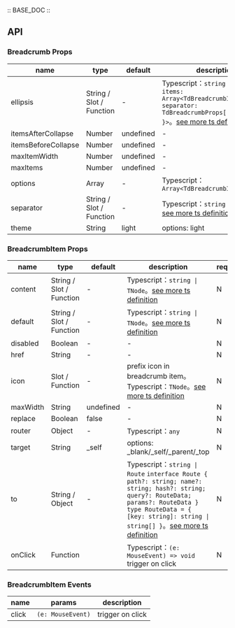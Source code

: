 :: BASE_DOC ::

## API

### Breadcrumb Props

name | type | default | description | required
-- | -- | -- | -- | --
ellipsis | String / Slot / Function | - | Typescript：`string \| TNode<{ items: Array<TdBreadcrumbItemProps>, separator: TdBreadcrumbProps['separator'] }>`。[see more ts definition](https://github.com/Tencent/tdesign-vue/blob/develop/src/common.ts) | N
itemsAfterCollapse | Number | undefined | \- | N
itemsBeforeCollapse | Number | undefined | \- | N
maxItemWidth | Number | undefined | \- | N
maxItems | Number | undefined | \- | N
options | Array | - | Typescript：`Array<TdBreadcrumbItemProps>` | N
separator | String / Slot / Function | - | Typescript：`string \| TNode`。[see more ts definition](https://github.com/Tencent/tdesign-vue/blob/develop/src/common.ts) | N
theme | String | light | options: light | N


### BreadcrumbItem Props

name | type | default | description | required
-- | -- | -- | -- | --
content | String / Slot / Function | - | Typescript：`string \| TNode`。[see more ts definition](https://github.com/Tencent/tdesign-vue/blob/develop/src/common.ts) | N
default | String / Slot / Function | - | Typescript：`string \| TNode`。[see more ts definition](https://github.com/Tencent/tdesign-vue/blob/develop/src/common.ts) | N
disabled | Boolean | - | \- | N
href | String | - | \- | N
icon | Slot / Function | - | prefix icon in breadcrumb item。Typescript：`TNode`。[see more ts definition](https://github.com/Tencent/tdesign-vue/blob/develop/src/common.ts) | N
maxWidth | String | undefined | \- | N
replace | Boolean | false | \- | N
router | Object | - | Typescript：`any` | N
target | String | _self | options: _blank/_self/_parent/_top | N
to | String / Object | - | Typescript：`string \| Route` `interface Route { path?: string; name?: string; hash?: string; query?: RouteData; params?: RouteData }` `type RouteData = { [key: string]: string \| string[] }`。[see more ts definition](https://github.com/Tencent/tdesign-vue/tree/develop/src/breadcrumb/type.ts) | N
onClick | Function |  | Typescript：`(e: MouseEvent) => void`<br/>trigger on click | N

### BreadcrumbItem Events

name | params | description
-- | -- | --
click | `(e: MouseEvent)` | trigger on click
